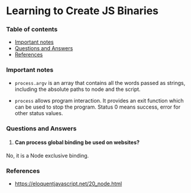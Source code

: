 # Learning to Create JS Binaries

### Table of contents

- [Important notes](#important-notes)
- [Questions and Answers](#questions-and-answers)
- [References](#references)


### Important notes

- <code>process.argv</code> is an array that contains all the words passed as strings, including the absolute paths to node and the script.

- <code>process</code> allows program interaction. It provides an exit function which can be used to stop the program. Status 0 means success, error for other status values.



### Questions and Answers

1. #### Can process global binding be used on websites?

No, it is a Node exclusive binding.




### References

- https://eloquentjavascript.net/20_node.html